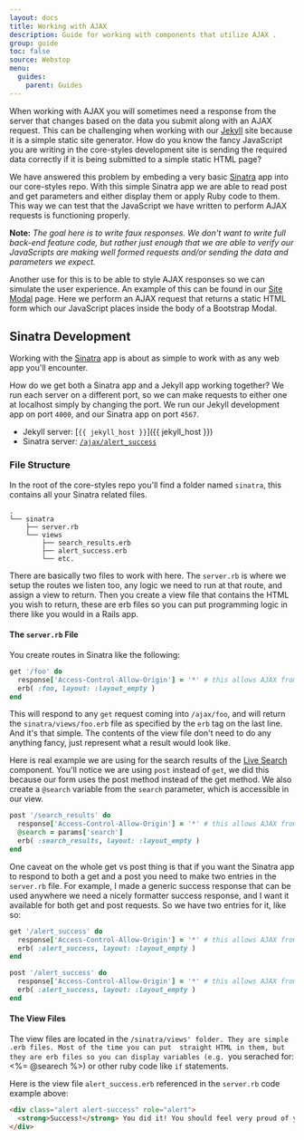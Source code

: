 ```yaml
---
layout: docs
title: Working with AJAX
description: Guide for working with components that utilize AJAX . 
group: guide
toc: false
source: Webstop
menu: 
  guides:
    parent: Guides
---
```


When working with AJAX you will sometimes need a response from the server that changes based on the data you submit 
along with an AJAX request. This can be challenging when working with our [Jekyll](https://jekyllrb.com) 
site because it is a simple static site generator. How do you know the fancy JavaScript you are writing in the 
core-styles development site is sending the required data correctly if it is being submitted to a simple 
static HTML page?

We have answered this problem by embeding a very basic [Sinatra](http://sinatrarb.com) app into our core-styles repo. 
With this simple Sinatra app we are able to read post and get parameters and either display them or apply 
Ruby code to them. This way we can test that the JavaScript we have written to perform AJAX requests is 
functioning properly.

**Note:** _The goal here is to write faux responses. We don't want to write full back-end feature code, but 
rather just enough that we are able to verify our JavaScripts are making well formed requests and/or sending 
the data and parameters we expect._

Another use for this is to be able to style AJAX responses so we can simulate the user experience. An 
example of this can be found in our [Site Modal](/docs/components/site-modal/) page. Here we perform an 
AJAX request that returns a static HTML form which our JavaScript places inside the body of a Bootstrap 
Modal.

## Sinatra Development

Working with the [Sinatra](http://sinatrarb.com) app is about as simple to work with as any web app you'll encounter. 

How do we get both a Sinatra app and a Jekyll app working together? We run each server on a different port, so we can 
make requests to either one at localhost simply by changing the port. We run our Jekyll development app on port `4000`, 
and our Sinatra app on port `4567`.

- Jekyll server: [`{{ jekyll_host }}`]({{ jekyll_host }})
- Sinatra server: [`/ajax/alert_success`](/ajax/alert_success)


### File Structure

In the root of the core-styles repo you'll find a folder named `sinatra`, this contains all your Sinatra related files.

```tree
.
└── sinatra
    ├── server.rb
    └── views
        ├── search_results.erb
        ├── alert_success.erb
        └── etc.
```

There are basically two files to work with here. The `server.rb` is where we setup the routes we listen too, any 
logic we need to run at that route, and assign a view to return. Then you create a view file that contains the HTML you 
wish to return, these are erb files so you can put programming logic in there like you would in a Rails app.

#### The `server.rb` File

You create routes in Sinatra like the following:

```ruby
get '/foo' do
  response['Access-Control-Allow-Origin'] = '*' # this allows AJAX from Jekyll pages
  erb( :foo, layout: :layout_empty )
end
```

This will respond to any `get` request coming into `/ajax/foo`, and will return the 
`sinatra/views/foo.erb` file as specified by the `erb` tag on the last line. And it's that simple. The contents of the 
view file don't need to do any anything fancy, just represent what a result would look like. 

Here is real example we are using for the search results of the [Live Search](/docs/components/search/) component. 
You'll notice we are using `post` instead of `get`, we did this because our form uses the post method instead of the 
get method. We also create a `@search` variable from the `search` parameter, which is accessible in our view. 

```ruby
post '/search_results' do
  response['Access-Control-Allow-Origin'] = '*' # this allows AJAX from Jekyll pages
  @search = params['search']
  erb( :search_results, layout: :layout_empty )
end
```

One caveat on the whole get vs post thing is that if you want the Sinatra app to respond to both a get and a post you 
need to make two entries in the `server.rb` file. For example, I made a generic success response that can be used 
anywhere we need a nicely formatter success response, and I want it available for both get and post requests. So we have 
two entries for it, like so:

```ruby
get '/alert_success' do
  response['Access-Control-Allow-Origin'] = '*' # this allows AJAX from Jekyll pages
  erb( :alert_success, layout: :layout_empty )
end

post '/alert_success' do
  response['Access-Control-Allow-Origin'] = '*' # this allows AJAX from Jekyll pages
  erb( :alert_success, layout: :layout_empty )
end
```

#### The View Files

The view files are located in the `/sinatra/views' folder. They are simple .erb files. Most of the time you can put 
straight HTML in them, but they are erb files so you can display variables (e.g. `you serached for: <%= @searech %>) or 
other ruby code like `if` statements. 

Here is the view file `alert_success.erb` referenced in the `server.rb` code example above: 

```html
<div class="alert alert-success" role="alert">
  <strong>Success!</strong> You did it! You should feel very proud of yourself right now!
</div>
```
